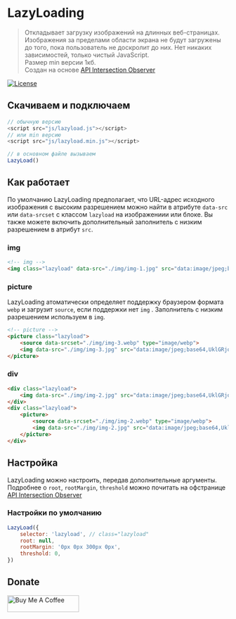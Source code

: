 # LazyLoading

> Откладывает загрузку изображений на длинных веб-страницах. Изображения за пределами области экрана не будут загружены до того, пока пользователь не доскролит до них.
> Нет никаких зависимостей, только чистый JavaScript.  
> Размер min версии 1кб.   
> Создан на основе [API Intersection Observer](https://developer.mozilla.org/en-US/docs/Web/API/Intersection_Observer_API)

[![License](https://img.shields.io/github/license/bladhard/lazy-loading.svg?style=flat-square)](https://github.com/Bladhard/lazy-loading/blob/main/LICENSE)

## Скачиваем и подключаем
```javascript
// обычную версию
<script src="js/lazyload.js"></script>
// или min версию
<script src="js/lazyload.min.js"></script>

// в основном файле вызываем
LazyLoad()
```

## Как работает

По умолчанию LazyLoading предполагает, что URL-адрес исходного изображения с высоким разрешением можно найти в атрибуте `data-src` или `data-srcset` с классом `lazyload` на изображениии или блоке. Вы также можете включить дополнительный заполнитель с низким разрешением в атрибут `src`.

### img
```html
<!-- img -->
<img class="lazyload" data-src="./img/img-1.jpg" src="data:image/jpeg;base64,UklGRjoAAA">
```

### picture
LazyLoading атоматически определяет поддержку браузером формата `webp` и загрузит `source`, если поддержки нет `img` .
Заполнитель с низким разрешением используем в `img`.

```html
<!-- picture -->
<picture class="lazyload">
    <source data-srcset="./img/img-3.webp" type="image/webp">
    <img data-src="./img/img-3.jpg" src="data:image/jpeg;base64,UklGRjoAAA">
</picture>
```

### div
```html
<div class="lazyload">
    <img data-src="./img/img-2.jpg" src="data:image/jpeg;base64,UklGRjoAAA">
</div>
<div class="lazyload">
    <picture>
        <source data-srcset="./img/img-2.webp" type="image/webp">
        <img data-src="./img/img-2.jpg" src="data:image/jpeg;base64,UklGRjoAAA">
    </picture>
</div>
```

## Настройка
LazyLoading можно настроить, передав дополнительные аргументы.
Подробнее о `root`, `rootMargin`, `threshold` можно почитать на офстранице [API Intersection Observer](https://developer.mozilla.org/en-US/docs/Web/API/Intersection_Observer_API)
### Настройки по умолчанию
```javascript
LazyLoad({
    selector: 'lazyload', // class="lazyload"
    root: null,
    rootMargin: '0px 0px 300px 0px',
    threshold: 0,
})
```

## Donate

<a href="https://www.buymeacoffee.com/bladhard" target="_blank"><img src="https://cdn.buymeacoffee.com/buttons/v2/default-yellow.png" alt="Buy Me A Coffee" height="38.25px" width="162.75px"></a>
